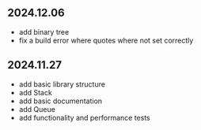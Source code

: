 ## 2024.12.06
- add binary tree
- fix a build error where quotes where not set correctly

## 2024.11.27
- add basic library structure
- add Stack
- add basic documentation
- add Queue
- add functionality and performance tests